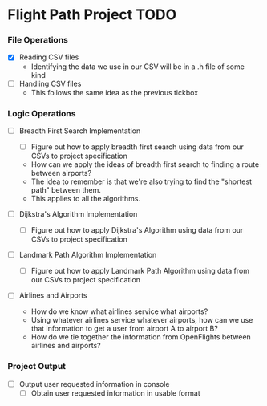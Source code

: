 # Flight Path Project TODO

### File Operations
- [x] Reading CSV files
  - Identifying the data we use in our CSV will be in a .h file of some kind
- [ ] Handling CSV files
  - This follows the same idea as the previous tickbox

### Logic Operations
- [ ] Breadth First Search Implementation
  - [ ] Figure out how to apply breadth first search using data from our CSVs to project specification
  - How can we apply the ideas of breadth first search to finding a route between airports?
  - The idea to remember is that we're also trying to find the "shortest path" between them.
  - This applies to all the algorithms.

- [ ] Dijkstra's Algorithm Implementation
  - [ ] Figure out how to apply Dijkstra's Algorithm using data from our CSVs to project specification

- [ ] Landmark Path Algorithm Implementation
  - [ ] Figure out how to apply Landmark Path Algorithm using data from our CSVs to project specification

- [ ] Airlines and Airports
  - How do we know what airlines service what airports?
  - Using whatever airlines service whatever airports, how can we use that information to get a user from airport A to airport B?
  - How do we tie together the information from OpenFlights between airlines and airports?

### Project Output
- [ ] Output user requested information in console
  - [ ] Obtain user requested information in usable format
